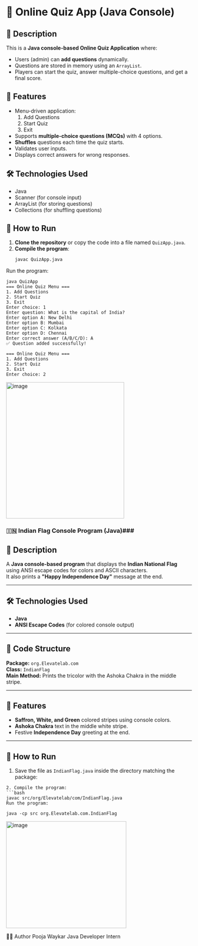 # 📝 Online Quiz App (Java Console)

## 📜 Description
This is a **Java console-based Online Quiz Application** where:
- Users (admin) can **add questions** dynamically.
- Questions are stored in memory using an `ArrayList`.
- Players can start the quiz, answer multiple-choice questions, and get a final score.

## 🚀 Features
- Menu-driven application:
  1. Add Questions
  2. Start Quiz
  3. Exit
- Supports **multiple-choice questions (MCQs)** with 4 options.
- **Shuffles** questions each time the quiz starts.
- Validates user inputs.
- Displays correct answers for wrong responses.

## 🛠 Technologies Used
- Java
- Scanner (for console input)
- ArrayList (for storing questions)
- Collections (for shuffling questions)

## 📂 How to Run
1. **Clone the repository** or copy the code into a file named `QuizApp.java`.
2. **Compile the program**:
   ```bash
   javac QuizApp.java
   ```
Run the program:
```
java QuizApp
=== Online Quiz Menu ===
1. Add Questions
2. Start Quiz
3. Exit
Enter choice: 1
Enter question: What is the capital of India?
Enter option A: New Delhi
Enter option B: Mumbai
Enter option C: Kolkata
Enter option D: Chennai
Enter correct answer (A/B/C/D): A
✅ Question added successfully!

=== Online Quiz Menu ===
1. Add Questions
2. Start Quiz
3. Exit
Enter choice: 2
```
<img width="320" height="370" alt="image" src="https://github.com/user-attachments/assets/9a56d78d-15d4-4629-8ca8-f545f4d14f3a" />


### 🇮🇳 Indian Flag Console Program (Java)###

## 📜 Description
A **Java console-based program** that displays the **Indian National Flag** using ANSI escape codes for colors and ASCII characters.  
It also prints a **"Happy Independence Day"** message at the end.

---

## 🛠 Technologies Used
- **Java**
- **ANSI Escape Codes** (for colored console output)

---

## 📂 Code Structure
**Package:** `org.Elevatelab.com`  
**Class:** `IndianFlag`  
**Main Method:** Prints the tricolor with the Ashoka Chakra in the middle stripe.

---

## 📌 Features
- **Saffron, White, and Green** colored stripes using console colors.
- **Ashoka Chakra** text in the middle white stripe.
- Festive **Independence Day** greeting at the end.

---

## 🚀 How to Run
1. Save the file as `IndianFlag.java` inside the directory matching the package:

```
2. Compile the program:
```bash
javac src/org/Elevatelab/com/IndianFlag.java
Run the program:

java -cp src org.Elevatelab.com.IndianFlag
```
<img width="326" height="290" alt="image" src="https://github.com/user-attachments/assets/e5132fd1-e038-4a52-873a-2fded84d9361" />



👨‍💻 Author
Pooja Waykar
Java Developer Intern


